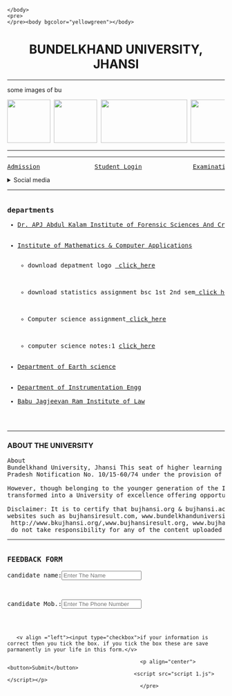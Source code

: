 <!DOCTYPE html>
<html lang="en">
<head>
    <meta charset="UTF-8">
    <meta http-equiv="X-UA-Compatible" content="IE=edge">
    <meta name="viewport" content="width=device-width, initial-scale=1.0">
    
</head>
<link rel="stylesheet"href="minchu.css">
<body>
   <div><body >
        
    </body>  
    <pre>
    </pre><body bgcolor="yellowgreen"></body>
<div>
<html><h1 align ="center">BUNDELKHAND UNIVERSITY, JHANSI</h1><hr>

<head>
<p>some images of bu </p><pre><img src="https://admission.bujhansi.ac.in/App_Themes/Glass_Acua/images/pic_2.jpg" height="100"/img> <img src="https://admission.bujhansi.ac.in/App_Themes/Glass_Acua/images/pic_1.jpg" height="100"/img> <img src="https://www.jagranimages.com/images/newimg/25052021/25_05_2021-bundelkhand_university_21675231.jpg" height="100" width="200"/img> <img src="https://encrypted-tbn0.gstatic.com/images?q=tbn:ANd9GcRtj5gYJ-IZ8XwFIlaPuXZWPs0qcFB2lCXKwg&usqp=CAU" height="100" width="200"/img></pre><hr></bgcolor></div><hr>
<!-- --this is inform result examination form & student login -->
<pre><a href="https://www.bujhansi.ac.in/dumpost/en/en-admission-2020-21"target ="_main">Admission</a>    </a>           <a href="https://academics.bujhansi.ac.in/Student/frmStudentLogin.aspx"target ="_main">Student Login</a>              <a href="https://exam.bujhansi.ac.in/BEd/frmChooseBedClass.aspx"target ="_main">Examination Form</a>                       <a href="https://exam.bujhansi.ac.in/frmViewCampusCurrentResult.aspx?cd=MwA3ADkA"target ="_main">Results</a><!-- Social Media--></pre><details><summary>Social media</summary><a href="https://www.instagram.com/accounts/login/"target="_main"> instagram</a><br><a href="https://www.facebook.com/login/"target="_main">Facebook</a><br><a href="https://twitter.com/i/flow/login?redirect_after_login=%2Flogin%3Flang%3Den"target="_main">Twiter</a><br><a href="https://www.google.com/"target="_main">Chrome</a><br></details><hr>
<!---- departments-->

 <pre><h3>departments</h3><ul><li><a href="https://ums.bujhansi.ac.in/BUJhansi/frmViewCampusFacultyProfile.aspx?FacultyID=32" >Dr. APJ Abdul Kalam Institute of Forensic Sciences And Criminology</a></li> 
     <!--   <-- --depatment logo--><li><a href="https://ums.bujhansi.ac.in/BUJhansi/frmViewCampusFacultyProfile.aspx?FacultyID=257">Institute of Mathematics & Computer Applications</a></li>                             <!--depatment logo--> <ul><li>download depatment logo <a href="https://mathematicaldepartmentbujhansi.blogspot.com/"> click_here</a></ul></li>
       <!--satistics assignment--> <ul><li>download statistics assignment bsc 1st 2nd sem<a href="https://drive.google.com/file/d/1ddAXxCcPL8pBvN0Rm7cfw9Ie-oVyGGQi/view?usp=drivesdk"target ="_main"> click here</a></ul></li>
       <!--Computer assignment--> <ul><li>Computer science assignment<a href="https://drive.google.com/file/d/1jgkc5AMW36CRgio8PiNCswQ35OmfjLgK/view?usp=drivesdk" target="_main"> click_here</a></ul></li>
       
<!-- -- computer 1 notes --><ul><li>computer science notes:1 <a href="https://acrobat.adobe uri=urn:aaid:scds:US:1c514aed-2ca0-40a8-a98a-effe2d444ec3">click_here</a> </li></ul>      
  <li><a href="https://ums.bujhansi.ac.in/BUJhansi/frmViewCampusFacultyProfile.aspx?FacultyID=185" >Department of Earth science</a></li>                
  <li><a href="https://ums.bujhansi.ac.in/BUJhansi/frmViewCampusFacultyProfile.aspx?FacultyID=128" >Department of Instrumentation Engg</li>
<li><a href="https://ums.bujhansi.ac.in/BUJhansi/frmViewCampusFacultyProfile.aspx?FacultyID=371" >Babu Jagjeevan Ram Institute of Law</a></li>
    </ul></pre
</html>
<hr>
<h3>ABOUT THE UNIVERSITY</h3><pre>About
Bundelkhand University, Jhansi This seat of higher learning came into xistence on August 26, 1975,vide Government of Uttar 
Pradesh Notification No. 10/15-60/74 under the provision of the U.P. Universities Act.

However, though belonging to the younger generation of the Indian Universities, the Bundelkhand University has fast 
transformed into a University of excellence offering opportunities to the aspiring youths to pursue higher education......Read More

Disclaimer: It is to certify that bujhansi.org & bujhansi.ac.in are the official websites of Bundelkhand Univerity Jhansi, rest of the 
websites such as bujhansiresult.com, www.bundelkhanduniversity.org.in,bundelkhanduniversity.co.in,bujhansi.ind.in,
 http://www.bkujhansi.org/,www.bujhansiresult.org, www.bujhansi.info, www.bujhansi.net are all fake website and Bundelkhand University 
 do not take responsibility for any of the content uploaded on these website.</pre>
<hr>
<pre><h3>FEEDBACK FORM</h3><p>candidate name:<input type="text"placeholder="Enter The Name">                         ENTER FEEDBACK:<input type="text"placeholder="enter your feedback"></p>     <p>candidate Mob.:<input type="text"placeholder="Enter The Phone Number"> <label for="1">                            <input type="radio"value="class 10"name="michu"id="1">Male</label>            <label for="2"><input type="radio"value="class 10"name="michu"id="2">female</label></p>                
       
       <v align ="left"><input type="checkbox">if your information is correct then you tick the box. if you tick the box these are save parmanently in your life in this form.</v> 

                                               <p align="center"> <button>Submit</button>
                                             <script src="script 1.js"></script></p>
                                               </pre>
                            

